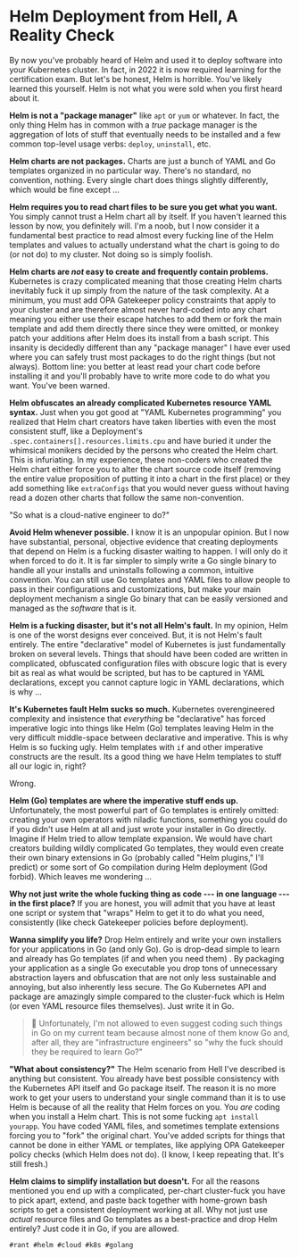 # Helm Deployment from Hell, A Reality Check

By now you've probably heard of Helm and used it to deploy software into
your Kubernetes cluster. In fact, in 2022 it is now required learning
for the certification exam. But let's be honest, Helm is horrible.
You've likely learned this yourself. Helm is not what you were sold when
you first heard about it. 

**Helm is not a "package manager"** like `apt` or `yum` or whatever. In
fact, the only thing Helm has in common with a *true* package manager is
the aggregation of lots of stuff that eventually needs to be installed
and a few common top-level usage verbs: `deploy`, `uninstall`, etc.

**Helm charts are not packages.** Charts are just a bunch of YAML and Go
templates organized in no particular way. There's no standard, no
convention, nothing. Every single chart does things slightly differently,
which would be fine except ...

**Helm requires you to read chart files to be sure you get what you
want.** You simply cannot trust a Helm chart all by itself. If you
haven't learned this lesson by now, you definitely will. I'm a noob, but
I now consider it a fundamental best practice to read almost every
fucking line of the Helm templates and values to actually understand
what the chart is going to do (or not do) to my cluster. Not doing so is
simply foolish. 

**Helm charts are *not* easy to create and frequently contain
problems.** Kubernetes is crazy complicated meaning that those creating
Helm charts inevitably fuck it up simply from the nature of the task
complexity. At a minimum, you must add OPA Gatekeeper policy constraints
that apply to your cluster and are therefore almost never hard-coded
into any chart meaning you either use their escape hatches to add them
or fork the main template and add them directly there since they were
omitted, or monkey patch your additions after Helm does its install from
a bash script.  This insanity is decidedly different than any "package
manager" I have ever used where you can safely trust most packages to do
the right things (but not always). Bottom line: you better at least read
your chart code before installing it and you'll probably have to write
more code to do what you want. You've been warned.

**Helm obfuscates an already complicated Kubernetes resource YAML
syntax.** Just when you got good at "YAML Kubernetes programming" you
realized that Helm chart creators have taken liberties with even the
most consistent stuff, like a Deployment's
`.spec.containers[].resources.limits.cpu` and have buried it under the
whimsical monikers decided by the persons who created the Helm chart.
This is infuriating. In my experience, these non-coders who created the
Helm chart either force you to alter the chart source code itself
(removing the entire value proposition of putting it into a chart in the
first place) or they add something like `extraConfigs` that you would
never guess without having read a dozen other charts that follow the
same non-convention.

"So what is a cloud-native engineer to do?"

**Avoid Helm whenever possible.** I know it is an unpopular opinion. But
I now have substantial, personal, objective evidence that creating
deployments that depend on Helm is a fucking disaster waiting to happen.
I will only do it when forced to do it. It is far simpler to simply
write a Go single binary to handle all your installs and uninstalls
following a common, intuitive convention. You can still use Go templates
and YAML files to allow people to pass in their configurations and
customizations, but make your main deployment mechanism a single Go
binary that can be easily versioned and managed as the *software* that
is it.

**Helm is a fucking disaster, but it's not all Helm's fault.** In my
opinion, Helm is one of the worst designs ever conceived. But, it is not
Helm's fault entirely. The entire "declarative" model of Kubernetes is
just fundamentally broken on several levels. Things that should have
been coded are written in complicated, obfuscated configuration files
with obscure logic that is every bit as real as what would be scripted,
but has to be captured in YAML declarations, except you cannot capture
logic in YAML declarations, which is why ...

**It's Kubernetes fault Helm sucks so much.** Kubernetes overengineered
complexity and insistence that *everything* be "declarative" has forced
imperative logic into things like Helm (Go) templates leaving Helm in
the very difficult middle-space between declarative and imperative. This
is why Helm is so fucking ugly. Helm templates with `if` and other
imperative constructs are the result. Its a good thing we have Helm
templates to stuff all our logic in, right?

Wrong.

**Helm (Go) templates are where the imperative stuff ends up.**
Unfortunately, the most powerful part of Go templates is entirely
omitted: creating your own operators with niladic functions, something
you could do if you didn't use Helm at all and just wrote your installer
in Go directly. Imagine if Helm tried to allow template expansion. We
would have chart creators building wildly complicated Go templates, they
would even create their own binary extensions in Go (probably called
"Helm plugins," I'll predict) or some sort of Go compilation during Helm
deployment (God forbid). Which leaves me wondering ...

**Why not just write the whole fucking thing as code --- in one language
--- in the first place?** If you are honest, you will admit that you
have at least one script or system that "wraps" Helm to get it to do
what you need, consistently (like check Gatekeeper policies before
deployment). 

**Wanna simplify you life?** Drop Helm entirely and write your own
installers for your applications in Go (and only Go). Go is drop-dead
simple to learn and already has Go templates (if and when you need them)
. By packaging your application as a single Go executable you drop tons
of unnecessary abstraction layers and obfuscation that are not only less
sustainable and annoying, but also inherently less secure. The Go
Kubernetes API and package are amazingly simple compared to the
cluster-fuck which is Helm (or even YAML resource files themselves).
Just write it in Go.

> 🤬
> Unfortunately, I'm not allowed to even suggest coding such things in
> Go on my current team because almost none of them know Go and, after
> all, they are "infrastructure engineers" so "why the fuck should they
> be required to learn Go?"

**"What about consistency?"** The Helm scenario from Hell I've described
is anything but consistent. You already have best possible consistency
with the Kubernetes API itself and Go package itself. The reason it is
no more work to get your users to understand your single command than it
is to use Helm is because of all the reality that Helm forces on you.
You *are* coding when you install a Helm chart. This is not some fucking
`apt install yourapp`. You have coded YAML files, and sometimes template
extensions forcing you to "fork" the original chart. You've added
scripts for things that cannot be done in either YAML or templates, like
applying OPA Gatekeeper policy checks (which Helm does not do). (I know,
I keep repeating that. It's still fresh.)

**Helm claims to simplify installation but doesn't.** For all the
reasons mentioned you end up with a complicated, per-chart cluster-fuck
you have to pick apart, extend, and paste back together with home-grown
bash scripts to get a consistent deployment working at all. Why not just
use *actual* resource files and Go templates as a best-practice and drop
Helm entirely? Just code it in Go, if you are allowed.

    #rant #helm #cloud #k8s #golang
